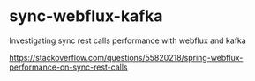 # sync-webflux-kafka
Investigating sync rest calls performance with webflux and kafka

https://stackoverflow.com/questions/55820218/spring-webflux-performance-on-sync-rest-calls
